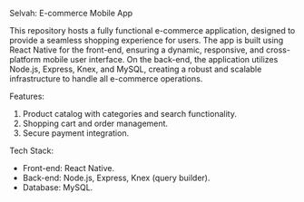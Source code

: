 Selvah: E-commerce Mobile App

This repository hosts a fully functional e-commerce application, designed to provide a seamless shopping experience for users. The app is built using React Native for the front-end, ensuring a dynamic, responsive, and cross-platform mobile user interface. On the back-end, the application utilizes Node.js, Express, Knex, and MySQL, creating a robust and scalable infrastructure to handle all e-commerce operations.

Features:
1. Product catalog with categories and search functionality.
2. Shopping cart and order management.
3. Secure payment integration.

Tech Stack:
* Front-end: React Native.
* Back-end: Node.js, Express, Knex (query builder).
* Database: MySQL.
